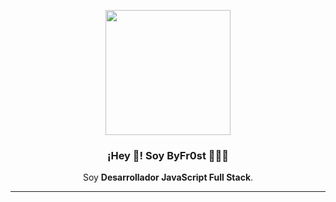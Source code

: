 
<p align="center" width="300">
   <img align="center" width="200" src="https://cdn.discordapp.com/avatars/550266877591420928/22ff574e533e8043a0ff4b20dd52ad0a.webp?size=4096" />
   <h3 align="center">¡Hey 👋! Soy ByFr0st 👨🏻‍💻</h3>
</p>

<p align="center">Soy <strong>Desarrollador JavaScript Full Stack</strong>.

   <hr/>
